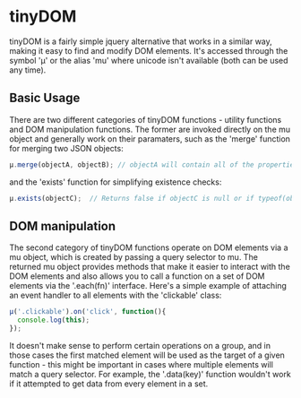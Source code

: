 tinyDOM
=======

tinyDOM is a fairly simple jquery alternative that works in a similar way, making it easy to find and modify DOM elements.
It's accessed through the symbol 'μ' or the alias 'mu' where unicode isn't available (both can be used any time).

Basic Usage
-----------
There are two different categories of tinyDOM functions - utility functions and DOM manipulation functions. The former are 
invoked directly on the mu object and generally work on their paramaters, such as the 'merge' function for merging two JSON 
objects:

```javascript
μ.merge(objectA, objectB); // objectA will contain all of the properties of both objectA and objectB
```

and the 'exists' function for simplifying existence checks:

```javascript
μ.exists(objectC);  // Returns false if objectC is null or if typeof(objectC) returns 'undefined'
```

DOM manipulation
----------------
The second category of tinyDOM functions operate on DOM elements via a mu object, which is created by passing a query selector
to mu. The returned mu object provides methods that make it easier to interact with the DOM elements and also allows you to
call a function on a set of DOM elements via the '.each(fn)' interface. Here's a simple example of attaching an event handler
to all elements with the 'clickable' class:

```javascript
μ('.clickable').on('click', function(){
  console.log(this);
});
```

It doesn't make sense to perform certain operations on a group, and in those cases the first matched element will be used 
as the target of a given function - this might be important in cases where multiple elements will match a query selector.
For example, the '.data(key)' function wouldn't work if it attempted to get data from every element in a set.
